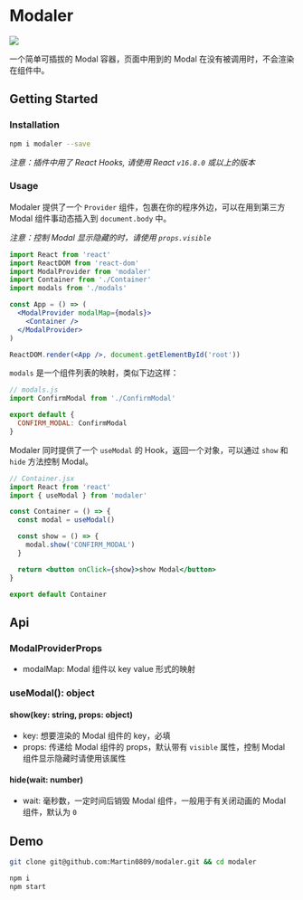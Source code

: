 # Modaler

![](https://img.shields.io/github/license/martin0809/modaler.svg)

一个简单可插拔的 Modal 容器，页面中用到的 Modal 在没有被调用时，不会渲染在组件中。

## Getting Started

### Installation

```sh
npm i modaler --save
```

_注意：插件中用了 React Hooks, 请使用 React `v16.8.0` 或以上的版本_

### Usage

Modaler 提供了一个 `Provider` 组件，包裹在你的程序外边，可以在用到第三方 Modal 组件事动态插入到 `document.body` 中。

_注意：控制 Modal 显示隐藏的时，请使用 `props.visible`_

```jsx
import React from 'react'
import ReactDOM from 'react-dom'
import ModalProvider from 'modaler'
import Container from './Container'
import modals from './modals'

const App = () => (
  <ModalProvider modalMap={modals}>
    <Container />
  </ModalProvider>
)

ReactDOM.render(<App />, document.getElementById('root'))
```

`modals` 是一个组件列表的映射，类似下边这样：

```js
// modals.js
import ConfirmModal from './ConfirmModal'

export default {
  CONFIRM_MODAL: ConfirmModal
}
```

Modaler 同时提供了一个 `useModal` 的 Hook，返回一个对象，可以通过 `show` 和 `hide` 方法控制 Modal。

```jsx
// Container.jsx
import React from 'react'
import { useModal } from 'modaler'

const Container = () => {
  const modal = useModal()

  const show = () => {
    modal.show('CONFIRM_MODAL')
  }

  return <button onClick={show}>show Modal</button>
}

export default Container
```

## Api

### ModalProviderProps

- modalMap: Modal 组件以 key value 形式的映射

### useModal(): object

#### show(key: string, props: object)

- key: 想要渲染的 Modal 组件的 key，必填
- props: 传递给 Modal 组件的 props，默认带有 `visible` 属性，控制 Modal 组件显示隐藏时请使用该属性

#### hide(wait: number)

- wait: 毫秒数，一定时间后销毁 Modal 组件，一般用于有关闭动画的 Modal 组件，默认为 `0`

## Demo

```sh
git clone git@github.com:Martin0809/modaler.git && cd modaler

npm i
npm start
```
